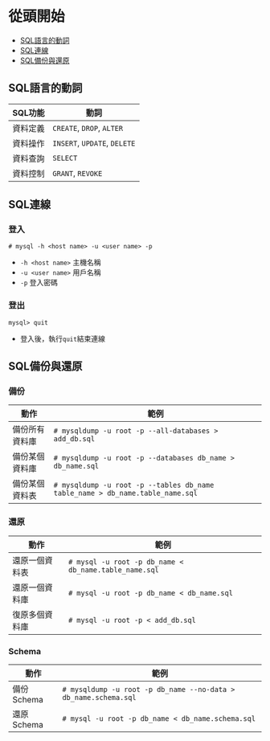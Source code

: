# 從頭開始

- [SQL語言的動詞](#sql語言的動詞)
- [SQL連線](#sql連線)
- [SQL備份與還原](#sql備份與還原)

## SQL語言的動詞

|SQL功能|動詞|
|---|---|
|資料定義|`CREATE`, `DROP`, `ALTER`|
|資料操作|`INSERT`, `UPDATE`, `DELETE`|
|資料查詢|`SELECT`|
|資料控制|`GRANT`, `REVOKE`|

## SQL連線

### 登入
```
# mysql -h <host name> -u <user name> -p
```
- `-h <host name>` 主機名稱
- `-u <user name>` 用戶名稱
- `-p` 登入密碼

### 登出
```
mysql> quit
```
- 登入後，執行`quit`結束連線

## SQL備份與還原

### 備份

|動作|範例|
|---|---|
|備份所有資料庫|`# mysqldump -u root -p --all-databases > add_db.sql`|
|備份某個資料庫|`# mysqldump -u root -p --databases db_name > db_name.sql`|
|備份某個資料表|`# mysqldump -u root -p --tables db_name table_name > db_name.table_name.sql`|

### 還原

|動作|範例|
|---|---|
|還原一個資料表|`# mysql -u root -p db_name < db_name.table_name.sql`|
|還原一個資料庫|`# mysql -u root -p db_name < db_name.sql`|
|復原多個資料庫|`# mysql -u root -p < add_db.sql`|

### Schema

|動作|範例|
|---|---|
|備份Schema|`# mysqldump -u root -p db_name --no-data > db_name.schema.sql`|
|還原Schema|`# mysql -u root -p db_name < db_name.schema.sql`|


